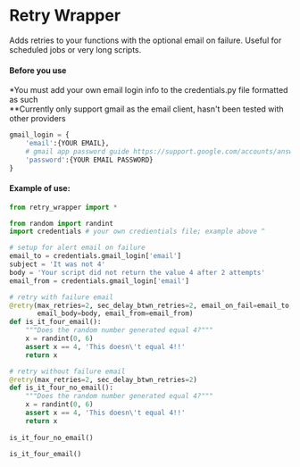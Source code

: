 # Retry Wrapper

Adds retries to your functions with the optional email on failure. Useful for scheduled jobs or very long scripts.

#### Before you use
*You must add your own email login info to the credentials.py file formatted as such<br /> 
**Currently only support gmail as the email client, hasn't been tested with other providers

```python
gmail_login = {
    'email':{YOUR EMAIL},
    # gmail app password guide https://support.google.com/accounts/answer/185833?hl=en
    'password':{YOUR EMAIL PASSWORD} 
}
```

#### Example of use:
```python
from retry_wrapper import *

from random import randint
import credentials # your own credientials file; example above ^

# setup for alert email on failure
email_to = credentials.gmail_login['email']
subject = 'It was not 4'
body = 'Your script did not return the value 4 after 2 attempts'
email_from = credentials.gmail_login['email']

# retry with failure email
@retry(max_retries=2, sec_delay_btwn_retries=2, email_on_fail=email_to, email_subject=subject,
       email_body=body, email_from=email_from)
def is_it_four_email():
    """Does the random number generated equal 4?"""
    x = randint(0, 6)
    assert x == 4, 'This doesn\'t equal 4!!'
    return x

# retry without failure email
@retry(max_retries=2, sec_delay_btwn_retries=2)
def is_it_four_no_email():
    """Does the random number generated equal 4?"""
    x = randint(0, 6)
    assert x == 4, 'This doesn\'t equal 4!!'
    return x
    
is_it_four_no_email()

is_it_four_email()
```
